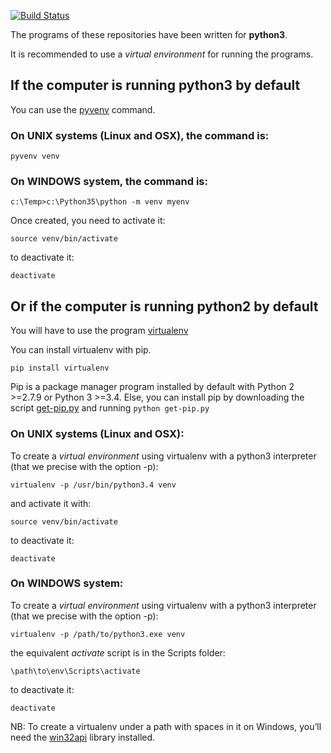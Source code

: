 [![Build Status](https://travis-ci.org/matthieuchoplin/pycity.svg?branch=master)](https://travis-ci.org/matthieuchoplin/pycity)

The programs of these repositories have been written for **python3**.

It is recommended to use a *virtual environment* for running the programs.

## If the computer is running **python3** by default

You can use the [pyvenv](https://docs.python.org/3/library/venv.html) command.
### On UNIX systems (Linux and OSX), the command is:

`pyvenv venv`

### On WINDOWS system, the command is:

`c:\Temp>c:\Python35\python -m venv myenv`

Once created, you need to activate it:
 
 `source venv/bin/activate`
 
 to deactivate it:
 
 `deactivate`

## Or if the computer is running **python2** by default

You will have to use the program  [virtualenv](https://pypi.python.org/pypi/virtualenv)

You can install virtualenv with pip.

`pip install virtualenv`

Pip is a package manager program installed by default with Python 2 >=2.7.9 or Python 3 >=3.4.
Else, you can install pip by downloading the script [get-pip.py](https://raw.githubusercontent.com/pypa/pip/master/contrib/get-pip.py) and running `python get-pip.py`

### On UNIX systems (Linux and OSX):
To create a *virtual environment* using virtualenv with a python3 interpreter (that we precise with the option -p):

`virtualenv -p /usr/bin/python3.4 venv`

 and activate it with:
 
 `source venv/bin/activate`
 
 to deactivate it:
 
 `deactivate`
 
### On WINDOWS system:
To create a *virtual environment* using virtualenv with a python3 interpreter (that we precise with the option -p):

`virtualenv -p /path/to/python3.exe venv`

 the equivalent *activate* script is in the Scripts folder:
 
 `\path\to\env\Scripts\activate`
 
 to deactivate it:
 
 `deactivate`
 
 NB: To create a virtualenv under a path with spaces in it on Windows, you’ll need the [win32api](http://sourceforge.net/projects/pywin32/) library installed.
